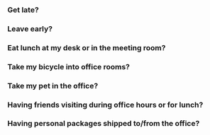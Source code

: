 ### Get late?

### Leave early?

### Eat lunch at my desk or in the meeting room?

### Take my bicycle into office rooms?

### Take my pet in the office?

### Having friends visiting during office hours or for lunch?

### Having personal packages shipped to/from the office?


